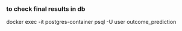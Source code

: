 ### to check final results in db 
docker exec -it postgres-container psql -U user outcome_prediction